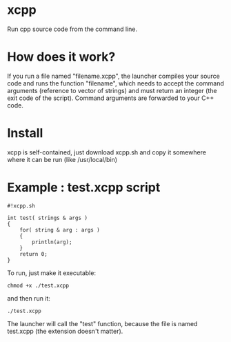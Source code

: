# xcpp
Run cpp source code from the command line.

# How does it work?
If you run a file named "filename.xcpp", the launcher compiles your source code and runs the function "filename", which needs to accept the command arguments (reference to vector of strings) and must return an integer (the exit code of the script). Command arguments are forwarded to your C++ code.

# Install
xcpp is self-contained, just download xcpp.sh and copy it somewhere where it can be run (like /usr/local/bin)

# Example :  test.xcpp script
    #!xcpp.sh
        
    int test( strings & args )
    {
        for( string & arg : args )
        {
            println(arg);
        }
        return 0;
    }

To run, just make it executable:

    chmod +x ./test.xcpp

and then run it:

    ./test.xcpp

The launcher will call the "test" function, because the file is named test.xcpp (the extension doesn't matter).
